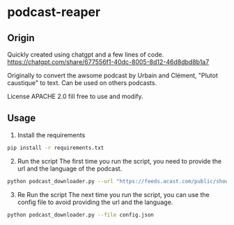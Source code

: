 # podcast-reaper

## Origin

Quickly created using chatgpt and a few lines of code.
https://chatgpt.com/share/677556f1-40dc-8005-8d12-46d8dbd8b1a7

Originally to convert the awsome podcast by Urbain and Clément, "Plutot caustique" to text.
Can be used on others podcasts.

License APACHE 2.0 fill free to use and modify.

## Usage

1. Install the requirements

  ```bash
  pip install -r requirements.txt
  ```

2. Run the script
   The first time you run the script, you need to provide the url and the language of the podcast.

  ```bash
  python podcast_downloader.py --url "https://feeds.acast.com/public/shows/plutot-caustique" --language "fr"
  ```

3. Re Run the script
    The next time you run the script, you can use the config file to avoid providing the url and the language.
  ```bash
  python podcast_downloader.py --file config.json
  ```